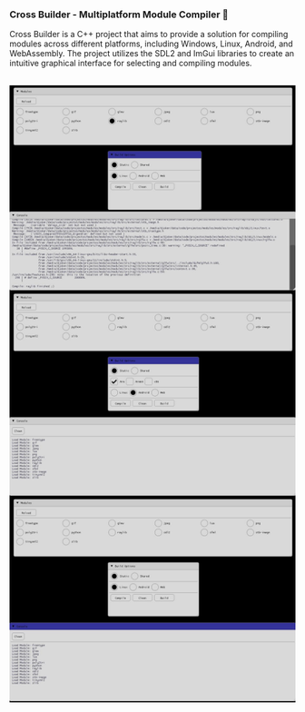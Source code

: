 ### Cross Builder - Multiplatform Module Compiler 👀 <br>

Cross Builder is a C++ project that aims to provide a solution for compiling modules across different platforms, including Windows, Linux, Android, and WebAssembly. 
The project utilizes the SDL2 and ImGui libraries to create an intuitive graphical interface for selecting and compiling modules.



<div id="raw" align="center">

<div>

<br />
<img align="center"  src="https://github.com/akadjoker/SDLBuilder/blob/f38f46c2c1af56fc6d1f2751f70119c34a58842d/images/screenshot1.jpeg?raw=true"  />

 <br />
<img align="center"  src="https://github.com/akadjoker/SDLBuilder/blob/f38f46c2c1af56fc6d1f2751f70119c34a58842d/images/screenshot2.jpeg?raw=true"  />

  
 <br />
<img align="center"  src="https://github.com/akadjoker/SDLBuilder/blob/a93cdc2dcaffe4284074b2a58fb9f95679fd6a81/images/screenshot5.jpeg?raw=true"  />

</div>

</div>

